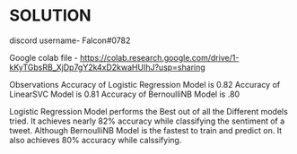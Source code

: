 # SOLUTION

discord username- Falcon#0782

Google colab file - https://colab.research.google.com/drive/1-kKyTGbsRB_XjDp7gY2k4xD2kwaHUIhJ?usp=sharing

Observations
Accuracy of Logistic Regression Model is 0.82
Accuracy of LinearSVC Model is 0.81
Accuracy of BernoulliNB Model is .80

Logistic Regression Model performs the Best out of all the Different models tried. It achieves nearly 82% accuracy while classifying the sentiment of a tweet.
Although BernoulliNB Model is the fastest to train and predict on. 
It also achieves 80% accuracy while calssifying.
